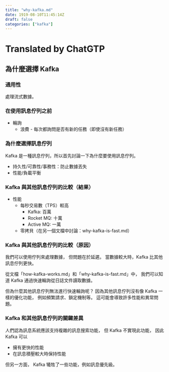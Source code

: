 ```yaml
---
title: "why-kafka.md"
date: 1919-08-10T11:45:14Z
draft: false
categories: ["kafka"]
---
```




# Translated by ChatGTP

## 為什麼選擇 Kafka

### 通用性

處理流式數據。

### 在使用訊息佇列之前

* 輪詢
  * 浪費 - 每次都詢問是否有新的任務（即使沒有新任務）

### 為什麼選擇訊息佇列

Kafka 是一種訊息佇列，所以首先討論一下為什麼要使用訊息佇列。

* 持久性/可靠性/事務性：防止數據丟失
* 性能/負載平衡

### Kafka 與其他訊息佇列的比較（結果）

* 性能
  * 每秒交易數（TPS）較高
    * Kafka: 百萬
    * Rocket MQ: 十萬
    * Active MQ: 一萬
  * 零拷貝（在另一個文檔中討論：why-kafka-is-fast.md）

### Kafka 與其他訊息佇列的比較（原因）

我們可以使用佇列來處理數據，
但問題在於延遲。
當數據較大時，Kafka 比其他訊息佇列更快。

從文檔「how-kafka-works.md」和「why-kafka-is-fast.md」中，
我們可以知道 Kafka 通過快速輪詢從日誌文件讀取數據。

但為什麼其他訊息佇列無法進行快速輪詢呢？
因為其他訊息佇列沒有像 Kafka 一樣的優化功能，
例如頻繁請求、鎖定機制等。
這可能會導致許多性能和異常問題。

### Kafka 和其他訊息佇列的關鍵差異

人們認為訊息系統應該支持複雜的訊息搜索功能，
但 Kafka 不實現此功能，
因此 Kafka 可以
* 擁有更快的性能
* 在訊息積壓較大時保持性能

但另一方面，
Kafka 犧牲了一些功能，例如訊息優先級。